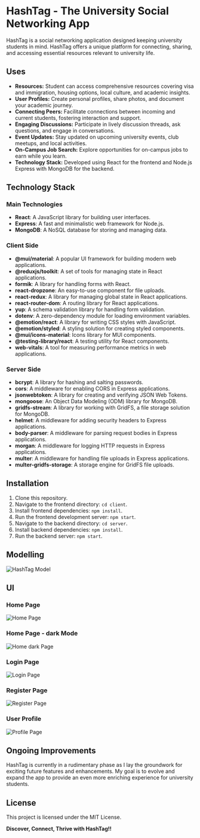 # HashTag - The University Social Networking App

HashTag is a social networking application designed keeping university students in mind. HashTag offers a unique platform for connecting, sharing, and accessing essential resources relevant to university life.

## Uses

- **Resources:** Student can access comprehensive resources covering visa and immigration, housing options, local culture, and academic insights.
- **User Profiles:** Create personal profiles, share photos, and document your academic journey.
- **Connecting Peers:** Facilitate connections between incoming and current students, fostering interaction and support.
- **Engaging Discussions:** Participate in lively discussion threads, ask questions, and engage in conversations.
- **Event Updates:** Stay updated on upcoming university events, club meetups, and local activities.
- **On-Campus Job Search:** Explore opportunities for on-campus jobs to earn while you learn.
- **Technology Stack:** Developed using React for the frontend and Node.js Express with MongoDB for the backend.

## Technology Stack

### Main Technologies

- **React**: A JavaScript library for building user interfaces.
- **Express**: A fast and minimalistic web framework for Node.js.
- **MongoDB**: A NoSQL database for storing and managing data.

### Client Side

- **@mui/material**: A popular UI framework for building modern web applications.
- **@reduxjs/toolkit**: A set of tools for managing state in React applications.
- **formik**: A library for handling forms with React.
- **react-dropzone**: An easy-to-use component for file uploads.
- **react-redux**: A library for managing global state in React applications.
- **react-router-dom**: A routing library for React applications.
- **yup**: A schema validation library for handling form validation.
- **dotenv**: A zero-dependency module for loading environment variables.
- **@emotion/react**: A library for writing CSS styles with JavaScript.
- **@emotion/styled**: A styling solution for creating styled components.
- **@mui/icons-material**: Icons library for MUI components.
- **@testing-library/react**: A testing utility for React components.
- **web-vitals**: A tool for measuring performance metrics in web applications.

### Server Side

- **bcrypt**: A library for hashing and salting passwords.
- **cors**: A middleware for enabling CORS in Express applications.
- **jsonwebtoken**: A library for creating and verifying JSON Web Tokens.
- **mongoose**: An Object Data Modeling (ODM) library for MongoDB.
- **gridfs-stream**: A library for working with GridFS, a file storage solution for MongoDB.
- **helmet**: A middleware for adding security headers to Express applications.
- **body-parser**: A middleware for parsing request bodies in Express applications.
- **morgan**: A middleware for logging HTTP requests in Express applications.
- **multer**: A middleware for handling file uploads in Express applications.
- **multer-gridfs-storage**: A storage engine for GridFS file uploads.


## Installation

1. Clone this repository.
2. Navigate to the frontend directory: `cd client`.
3. Install frontend dependencies: `npm install`.
4. Run the frontend development server: `npm start`.
5. Navigate to the backend directory: `cd server`.
6. Install backend dependencies: `npm install`.
7. Run the backend server: `npm start`.

## Modelling
![HashTag Model](img/Model_img.png)

## UI

### Home Page
![Home Page](img/homepage.png)

### Home Page - dark Mode
![Home dark Page](img/Darkmode.png)

### Login Page 
![Login Page](img/LoginPage.png)

### Register Page
![Register Page](img/RegisterPage.png)

### User Profile 
![Profile Page](img/UserProfilepage.png)

## Ongoing Improvements

HashTag is currently in a rudimentary phase as I lay the groundwork for exciting future features and enhancements. My goal is to evolve and expand the app to provide an even more enriching experience for university students.

## License

This project is licensed under the MIT License.

**Discover, Connect, Thrive with HashTag!!**
